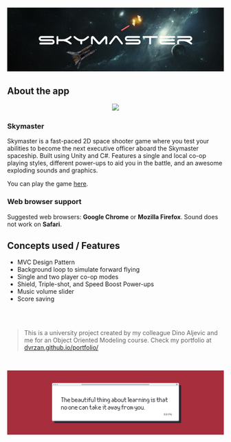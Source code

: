 ![Front Banner](Documentation/FrontBanner.png)

## About the app

<p align="center">
  <img src="Documentation/skymaster-preview-game.gif">
</p>

### Skymaster

Skymaster is a fast-paced 2D space shooter game where you test your abilities to become the next executive officer aboard the Skymaster spaceship. Built using Unity and C#. Features a single and local co-op playing styles, different power-ups to aid you in the battle, and an awesome exploding sounds and graphics.

You can play the game [here](https://dvrzan.github.io/skymaster/index.html).

### Web browser support

Suggested web browsers: **Google Chrome** or **Mozilla Firefox**.
Sound does not work on **Safari**.

## Concepts used / Features

* MVC Design Pattern
* Background loop to simulate forward flying
* Single and two player co-op modes
* Shield, Triple-shot, and Speed Boost Power-ups
* Music volume slider
* Score saving

 <br />
 <br />

>This is a university project created by my colleague Dino Aljevic and me for an Object Oriented Modeling course. Check my portfolio at [dvrzan.github.io/portfolio/](https://dvrzan.github.io/portfolio/)

 <br />

![End Banner](Documentation/EndBanner.png)
